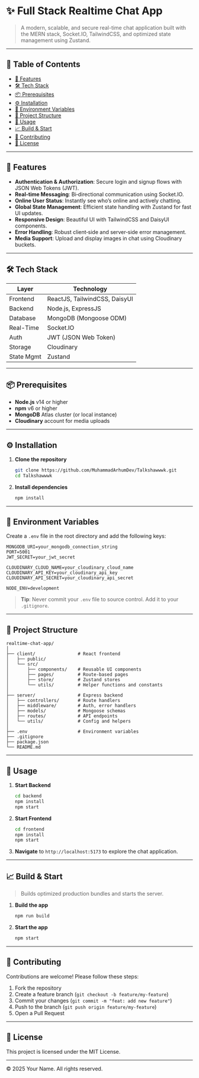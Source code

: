 # ✨ Full Stack Realtime Chat App

> A modern, scalable, and secure real-time chat application built with the MERN stack, Socket.IO, TailwindCSS, and optimized state management using Zustand.

---

## 🚀 Table of Contents

- [🌟 Features](#-features)
- [🛠️ Tech Stack](#️️-tech-stack)
- [📦 Prerequisites](#-prerequisites)
- [⚙️ Installation](#️-installation)
- [🔧 Environment Variables](#-environment-variables)
- [📂 Project Structure](#-project-structure)
- [📖 Usage](#-usage)
- [📈 Build & Start](#-build--start)
- [🤝 Contributing](#-contributing)
- [📄 License](#-license)

---

## 🌟 Features

- **Authentication & Authorization**: Secure login and signup flows with JSON Web Tokens (JWT).
- **Real-time Messaging**: Bi‑directional communication using Socket.IO.
- **Online User Status**: Instantly see who’s online and actively chatting.
- **Global State Management**: Efficient state handling with Zustand for fast UI updates.
- **Responsive Design**: Beautiful UI with TailwindCSS and DaisyUI components.
- **Error Handling**: Robust client‑side and server‑side error management.
- **Media Support**: Upload and display images in chat using Cloudinary buckets.

---

## 🛠️ Tech Stack

| Layer      | Technology                    |
| ---------- | ----------------------------- |
| Frontend   | ReactJS, TailwindCSS, DaisyUI |
| Backend    | Node.js, ExpressJS            |
| Database   | MongoDB (Mongoose ODM)        |
| Real-Time  | Socket.IO                     |
| Auth       | JWT (JSON Web Token)          |
| Storage    | Cloudinary                    |
| State Mgmt | Zustand                       |

---

## 📦 Prerequisites

- **Node.js** v14 or higher
- **npm** v6 or higher
- **MongoDB** Atlas cluster (or local instance)
- **Cloudinary** account for media uploads

---

## ⚙️ Installation

1. **Clone the repository**

   ```bash
   git clone https://github.com/MuhammadArhumDev/Talkshawwwk.git
   cd Talkshawwwk
   ```

2. **Install dependencies**
   ```bash
   npm install
   ```

---

## 🔧 Environment Variables

Create a `.env` file in the root directory and add the following keys:

```dotenv
MONGODB_URI=your_mongodb_connection_string
PORT=5001
JWT_SECRET=your_jwt_secret

CLOUDINARY_CLOUD_NAME=your_cloudinary_cloud_name
CLOUDINARY_API_KEY=your_cloudinary_api_key
CLOUDINARY_API_SECRET=your_cloudinary_api_secret

NODE_ENV=development
```

> **Tip**: Never commit your `.env` file to source control. Add it to your `.gitignore`.

---

## 📂 Project Structure

```plaintext
realtime-chat-app/
│
├── client/                # React frontend
│   ├── public/
│   └── src/
│       ├── components/    # Reusable UI components
│       ├── pages/         # Route-based pages
│       ├── store/         # Zustand stores
│       └── utils/         # Helper functions and constants
│
├── server/                # Express backend
│   ├── controllers/       # Route handlers
│   ├── middleware/        # Auth, error handlers
│   ├── models/            # Mongoose schemas
│   ├── routes/            # API endpoints
│   └── utils/             # Config and helpers
│
├── .env                   # Environment variables
├── .gitignore
├── package.json
└── README.md
```

---

## 📖 Usage

1. **Start Backend**

   ```bash
   cd backend
   npm install
   npm start
   ```

2. **Start Frontend**

   ```bash
   cd frontend
   npm install
   npm start
   ```

3. **Navigate** to `http://localhost:5173` to explore the chat application.

---

## 📈 Build & Start

> Builds optimized production bundles and starts the server.

1. **Build the app**

   ```bash
   npm run build
   ```

2. **Start the app**
   ```bash
   npm start
   ```

---

## 🤝 Contributing

Contributions are welcome! Please follow these steps:

1. Fork the repository
2. Create a feature branch (`git checkout -b feature/my-feature`)
3. Commit your changes (`git commit -m "feat: add new feature"`)
4. Push to the branch (`git push origin feature/my-feature`)
5. Open a Pull Request

---

## 📄 License

This project is licensed under the MIT License.

---

© 2025 Your Name. All rights reserved.
